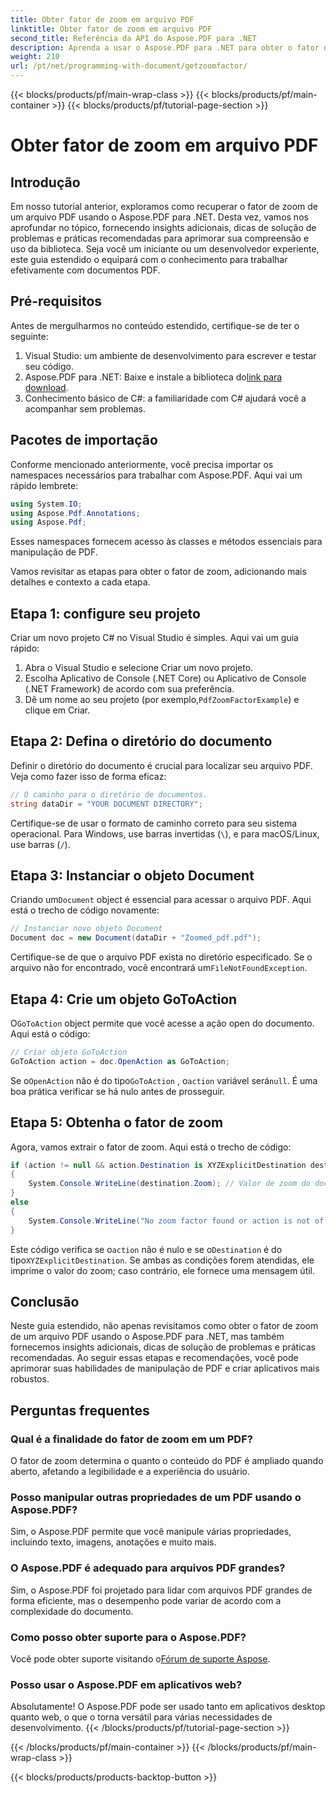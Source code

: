 ```yaml
---
title: Obter fator de zoom em arquivo PDF
linktitle: Obter fator de zoom em arquivo PDF
second_title: Referência da API do Aspose.PDF para .NET
description: Aprenda a usar o Aspose.PDF para .NET para obter o fator de zoom em arquivos PDF com este guia passo a passo.
weight: 210
url: /pt/net/programming-with-document/getzoomfactor/
---
```


{{< blocks/products/pf/main-wrap-class >}}
{{< blocks/products/pf/main-container >}}
{{< blocks/products/pf/tutorial-page-section >}}

# Obter fator de zoom em arquivo PDF

## Introdução

Em nosso tutorial anterior, exploramos como recuperar o fator de zoom de um arquivo PDF usando o Aspose.PDF para .NET. Desta vez, vamos nos aprofundar no tópico, fornecendo insights adicionais, dicas de solução de problemas e práticas recomendadas para aprimorar sua compreensão e uso da biblioteca. Seja você um iniciante ou um desenvolvedor experiente, este guia estendido o equipará com o conhecimento para trabalhar efetivamente com documentos PDF.

## Pré-requisitos

Antes de mergulharmos no conteúdo estendido, certifique-se de ter o seguinte:

1. Visual Studio: um ambiente de desenvolvimento para escrever e testar seu código.
2. Aspose.PDF para .NET: Baixe e instale a biblioteca do[link para download](https://releases.aspose.com/pdf/net/).
3. Conhecimento básico de C#: a familiaridade com C# ajudará você a acompanhar sem problemas.

## Pacotes de importação

Conforme mencionado anteriormente, você precisa importar os namespaces necessários para trabalhar com Aspose.PDF. Aqui vai um rápido lembrete:

```csharp
using System.IO;
using Aspose.Pdf.Annotations;
using Aspose.Pdf;
```

Esses namespaces fornecem acesso às classes e métodos essenciais para manipulação de PDF.

Vamos revisitar as etapas para obter o fator de zoom, adicionando mais detalhes e contexto a cada etapa.

## Etapa 1: configure seu projeto

Criar um novo projeto C# no Visual Studio é simples. Aqui vai um guia rápido:

1. Abra o Visual Studio e selecione Criar um novo projeto.
2. Escolha Aplicativo de Console (.NET Core) ou Aplicativo de Console (.NET Framework) de acordo com sua preferência.
3.  Dê um nome ao seu projeto (por exemplo,`PdfZoomFactorExample`) e clique em Criar.

## Etapa 2: Defina o diretório do documento

Definir o diretório do documento é crucial para localizar seu arquivo PDF. Veja como fazer isso de forma eficaz:

```csharp
// O caminho para o diretório de documentos.
string dataDir = "YOUR DOCUMENT DIRECTORY";
```

Certifique-se de usar o formato de caminho correto para seu sistema operacional. Para Windows, use barras invertidas (`\`), e para macOS/Linux, use barras (`/`).

## Etapa 3: Instanciar o objeto Document

Criando um`Document` object é essencial para acessar o arquivo PDF. Aqui está o trecho de código novamente:

```csharp
// Instanciar novo objeto Document
Document doc = new Document(dataDir + "Zoomed_pdf.pdf");
```

 Certifique-se de que o arquivo PDF exista no diretório especificado. Se o arquivo não for encontrado, você encontrará um`FileNotFoundException`.

## Etapa 4: Crie um objeto GoToAction

 O`GoToAction` object permite que você acesse a ação open do documento. Aqui está o código:

```csharp
// Criar objeto GoToAction
GoToAction action = doc.OpenAction as GoToAction;
```

 Se o`OpenAction` não é do tipo`GoToAction` , o`action` variável será`null`. É uma boa prática verificar se há nulo antes de prosseguir.

## Etapa 5: Obtenha o fator de zoom

Agora, vamos extrair o fator de zoom. Aqui está o trecho de código:

```csharp
if (action != null && action.Destination is XYZExplicitDestination destination)
{
    System.Console.WriteLine(destination.Zoom); // Valor de zoom do documento;
}
else
{
    System.Console.WriteLine("No zoom factor found or action is not of type GoToAction.");
}
```

 Este código verifica se o`action` não é nulo e se o`Destination` é do tipo`XYZExplicitDestination`. Se ambas as condições forem atendidas, ele imprime o valor do zoom; caso contrário, ele fornece uma mensagem útil.

## Conclusão

Neste guia estendido, não apenas revisitamos como obter o fator de zoom de um arquivo PDF usando o Aspose.PDF para .NET, mas também fornecemos insights adicionais, dicas de solução de problemas e práticas recomendadas. Ao seguir essas etapas e recomendações, você pode aprimorar suas habilidades de manipulação de PDF e criar aplicativos mais robustos.

## Perguntas frequentes

### Qual é a finalidade do fator de zoom em um PDF?
O fator de zoom determina o quanto o conteúdo do PDF é ampliado quando aberto, afetando a legibilidade e a experiência do usuário.

### Posso manipular outras propriedades de um PDF usando o Aspose.PDF?
Sim, o Aspose.PDF permite que você manipule várias propriedades, incluindo texto, imagens, anotações e muito mais.

### O Aspose.PDF é adequado para arquivos PDF grandes?
Sim, o Aspose.PDF foi projetado para lidar com arquivos PDF grandes de forma eficiente, mas o desempenho pode variar de acordo com a complexidade do documento.

### Como posso obter suporte para o Aspose.PDF?
 Você pode obter suporte visitando o[Fórum de suporte Aspose](https://forum.aspose.com/c/pdf/10).

### Posso usar o Aspose.PDF em aplicativos web?
Absolutamente! O Aspose.PDF pode ser usado tanto em aplicativos desktop quanto web, o que o torna versátil para várias necessidades de desenvolvimento.
{{< /blocks/products/pf/tutorial-page-section >}}

{{< /blocks/products/pf/main-container >}}
{{< /blocks/products/pf/main-wrap-class >}}

{{< blocks/products/products-backtop-button >}}
